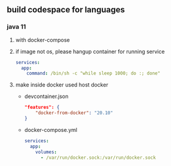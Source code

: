 ## build codespace for languages

### java 11

1. with docker-compose
2. if image not os, please hangup container for running service

   ```yml
   services:
     app:
       command: /bin/sh -c "while sleep 1000; do :; done"
   ```

3. make inside docker used host docker

   - devcontainer.json

     ```json
     "features": {
         "docker-from-docker": "20.10"
     }
     ```

   - docker-compose.yml

     ```yml
     services:
       app:
         volumes:
           - /var/run/docker.sock:/var/run/docker.sock
     ```
